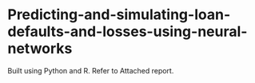 # Predicting-and-simulating-loan-defaults-and-losses-using-neural-networks
Built using Python and R.
Refer to Attached report.
